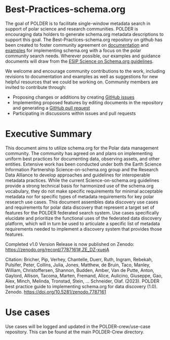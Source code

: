 # Best-Practices-schema.org

The goal of POLDER is to facilitate single-window metadata search in support of polar science and research communities. POLDER is encouraging data holders to generate schema.org metadata descriptions to support this goal. The Best-Practices-schema.org repository on github has been created to foster community agreement on [documentation](https://github.com/POLDER-Crew/polder-schema.org-template/tree/master/Documentation) and [examples](https://github.com/POLDER-Crew/Best-Practices-schema.org/tree/master/Examples) for implementing schema.org with a focus on the polar community search needs. Wherever possible, our examples and guidance documents will draw from the [ESIP Science on Schema.org guidelines](https://github.com/ESIPFed/science-on-schema.org).

We welcome and encourage community contributions to the work, including revisions to documentation and examples as well as suggestions for new helpful resources that we could be working on.  Community members are invited to contribute through:

- Proposing changes or additions by creating [GitHub issues](https://github.com/POLDER-Crew/Best-Practices-schema.org/issues)
- Implementing proposed features by editing documents in the repository and generating a [GitHub pull request](https://docs.github.com/en/github/collaborating-with-issues-and-pull-requests/proposing-changes-to-your-work-with-pull-requests)
- Participating in discussions within issues and pull requests

# Executive Summary
This document aims to utilize schema.org for the Polar data management community. The community has agreed on and plans on implementing uniform best practices for documenting data, observing assets, and other entities. Extensive work has been conducted under both the Earth Science Information Partnership Science-on-schema.org group and the Research Data Alliance to develop approaches and guidelines for interoperable metadata practices. While the current Science-on-schema.org guidelines provide a strong technical basis for harmonized use of the schema.org vocabulary, they do not make specific requirements for minimal acceptable metadata nor for specific types of metadata requirements for key polar research use cases. This document assembles data discovery use cases and requirements for polar data discovery that represent a target set of features for the POLDER federated search system. Use cases specifically elucidate and prioritize the functional uses of the federated data discovery platform, which will in turn be used to articulate a specific list of metadata requirements needed to implement a discovery system that provides those features.

Completed v1.0 Version Release is now published on Zenodo: https://zenodo.org/record/7787161#.ZE_DZ-xuejA

Citation: Bricher, Pip, Verhey, Chantelle, Duerr, Ruth, Ingram, Rebekah, Pulsifer, Peter, Collins, Julia, Jones, Matthew, de Bruin, Taco, Manley, William, Christoffersen, Shannon, Budden, Amber, Van de Putte, Anton, Gaylord, Allison, Tacoma, Marten, Fremand, Alice, Aulicino, Giuseppe, Gao, Alex, Minch, Melinda, Tronstad, Stein, … Schneider, Olaf. (2023). POLDER best practice guide to implementing schema.org for data discovery (1.0). Zenodo. https://doi.org/10.5281/zenodo.7787161


# Use cases
Use cases will be logged and updated in the POLDER-crew/use-case repository. This can be found at the main POLDER-Crew directory.
